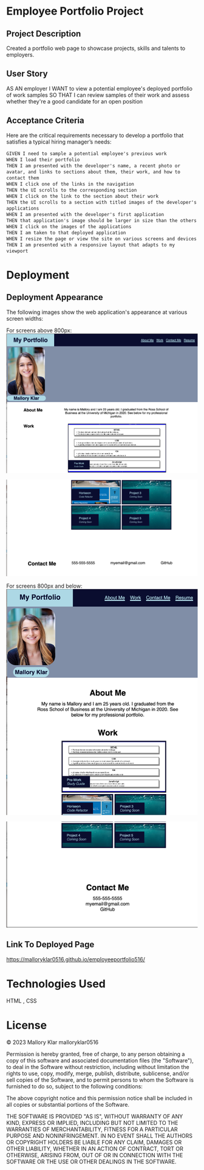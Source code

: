 # Employee Portfolio Project

## Project Description

Created a portfolio web page to showcase projects, skills and talents to employers. 


## User Story

AS AN employer
I WANT to view a potential employee's deployed portfolio of work samples
SO THAT I can review samples of their work and assess whether they're a good candidate for an open position

## Acceptance Criteria

Here are the critical requirements necessary to develop a portfolio that satisfies a typical hiring manager’s needs:

```
GIVEN I need to sample a potential employee's previous work
WHEN I load their portfolio
THEN I am presented with the developer's name, a recent photo or avatar, and links to sections about them, their work, and how to contact them
WHEN I click one of the links in the navigation
THEN the UI scrolls to the corresponding section
WHEN I click on the link to the section about their work
THEN the UI scrolls to a section with titled images of the developer's applications
WHEN I am presented with the developer's first application
THEN that application's image should be larger in size than the others
WHEN I click on the images of the applications
THEN I am taken to that deployed application
WHEN I resize the page or view the site on various screens and devices
THEN I am presented with a responsive layout that adapts to my viewport
```

# Deployment

## Deployment Appearance
The following images show the web application's appearance  at various screen widths:

For screens above 800px:
![portfolio mock-up large part 1](./Assets/Images/portfolio-demo-large-1.png)

![portfio mock-up large part 2](./Assets/Images/portfolio-demo-large-2.png)

For screens 800px and below:
![portfolio mock-up small part 1](./Assets/Images/portfolio-demo-small-1.png)

![portfio mock-up large part 2](./Assets/Images/portfolio-demo-small-2.png)

## Link To Deployed Page
https://malloryklar0516.github.io/employeeportfolio516/



# Technologies Used
HTML , CSS

# License
© 2023 Mallory Klar malloryklar0516

Permission is hereby granted, free of charge, to any person obtaining a copy
of this software and associated documentation files (the "Software"), to deal
in the Software without restriction, including without limitation the rights
to use, copy, modify, merge, publish, distribute, sublicense, and/or sell
copies of the Software, and to permit persons to whom the Software is
furnished to do so, subject to the following conditions:

The above copyright notice and this permission notice shall be included in all
copies or substantial portions of the Software.

THE SOFTWARE IS PROVIDED "AS IS", WITHOUT WARRANTY OF ANY KIND, EXPRESS OR
IMPLIED, INCLUDING BUT NOT LIMITED TO THE WARRANTIES OF MERCHANTABILITY,
FITNESS FOR A PARTICULAR PURPOSE AND NONINFRINGEMENT. IN NO EVENT SHALL THE
AUTHORS OR COPYRIGHT HOLDERS BE LIABLE FOR ANY CLAIM, DAMAGES OR OTHER
LIABILITY, WHETHER IN AN ACTION OF CONTRACT, TORT OR OTHERWISE, ARISING FROM,
OUT OF OR IN CONNECTION WITH THE SOFTWARE OR THE USE OR OTHER DEALINGS IN THE
SOFTWARE.
